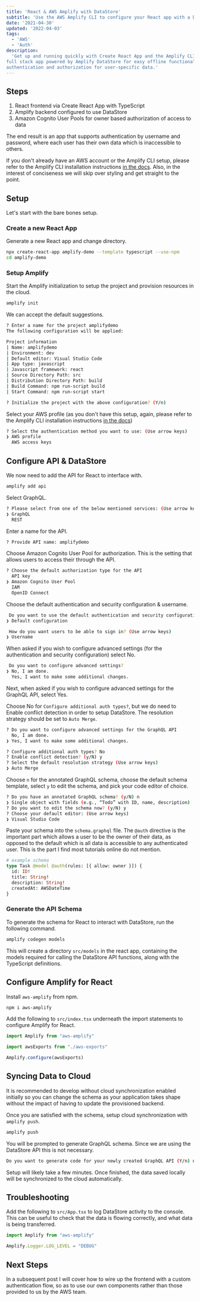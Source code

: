 ```yaml
---
title: 'React & AWS Amplify with DataStore'
subtitle: 'Use the AWS Amplify CLI to configure your React app with a Datastore backend for offline functionality.'
date: '2021-04-30'
updated: '2022-04-03'
tags:
  - 'AWS'
  - 'Auth'
description:
  'Get up and running quickly with Create React App and the Amplify CLI to create a
full stack app powered by Amplify DataStore for easy offline functionality, plus
authentication and authorization for user-specific data.'
---
```


## Steps

1. React frontend via Create React App with TypeScript
2. Amplify backend configured to use DataStore
3. Amazon Cognito User Pools for owner based authorization of access to data

The end result is an app that supports authentication by username and password,
where each user has their own data which is inaccessible to others.

If you don't already have an AWS account or the Amplify CLI setup, please refer
to the Amplify CLI installation instructions
[in the docs](https://docs.amplify.aws/cli/start/install). Also, in the interest
of conciseness we will skip over styling and get straight to the point.

## Setup

Let's start with the bare bones setup.

### Create a new React App

Generate a new React app and change directory.

```bash
npx create-react-app amplify-demo --template typescript --use-npm
cd amplify-demo
```

### Setup Amplify

Start the Amplify initialization to setup the project and provision resources in
the cloud.

```bash
amplify init
```

We can accept the default suggestions.

```bash
? Enter a name for the project amplifydemo
The following configuration will be applied:

Project information
| Name: amplifydemo
| Environment: dev
| Default editor: Visual Studio Code
| App type: javascript
| Javascript framework: react
| Source Directory Path: src
| Distribution Directory Path: build
| Build Command: npm run-script build
| Start Command: npm run-script start

? Initialize the project with the above configuration? (Y/n)
```

Select your AWS profile (as you don't have this setup, again, please refer to
the Amplify CLI installation instructions
[in the docs](https://docs.amplify.aws/cli/start/install))

```bash
? Select the authentication method you want to use: (Use arrow keys)
❯ AWS profile
  AWS access keys
```

## Configure API & DataStore

We now need to add the API for React to interface with.

```bash
amplify add api
```

Select GraphQL.

```bash
? Please select from one of the below mentioned services: (Use arrow keys)
❯ GraphQL
  REST
```

Enter a name for the API.

```bash
? Provide API name: amplifydemo
```

Choose Amazon Cognito User Pool for authorization. This is the setting that
allows users to access their through the API.

```bash
? Choose the default authorization type for the API
  API key
❯ Amazon Cognito User Pool
  IAM
  OpenID Connect
```

Choose the default authentication and security configuration & username.

```bash
 Do you want to use the default authentication and security configuration? (Use arrow keys)
❯ Default configuration

 How do you want users to be able to sign in? (Use arrow keys)
❯ Username
```

When asked if you wish to configure advanced settings (for the authentication
and security configuration) select No.

```bash
 Do you want to configure advanced settings?
❯ No, I am done.
  Yes, I want to make some additional changes.
```

Next, when asked if you wish to configure advanced settings for the GraphQL API,
select Yes.

Choose No for `Configure additional auth types?`, but we do need to Enable
conflict detection in order to setup DataStore. The resolution strategy should
be set to `Auto Merge`.

```bash
? Do you want to configure advanced settings for the GraphQL API
  No, I am done.
❯ Yes, I want to make some additional changes.

? Configure additional auth types? No
? Enable conflict detection? (y/N) y
? Select the default resolution strategy (Use arrow keys)
❯ Auto Merge
```

Choose `n` for the annotated GraphQL schema, choose the default schema template,
select `y` to edit the schema, and pick your code editor of choice.

```bash
? Do you have an annotated GraphQL schema? (y/N) n
❯ Single object with fields (e.g., “Todo” with ID, name, description)
? Do you want to edit the schema now? (y/N) y
? Choose your default editor: (Use arrow keys)
❯ Visual Studio Code
```

Paste your schema into the `schema.graphql` file. The `@auth` directive is the
important part which allows a user to be the owner of their data, as opposed to
the default which is all data is accessible to any authenticated user. This is
the part I find most tutorials online do not mention.

```graphql
# example schema
type Task @model @auth(rules: [{ allow: owner }]) {
  id: ID!
  title: String!
  description: String!
  createdAt: AWSDateTime
}
```

### Generate the API Schema

To generate the schema for React to interact with DataStore, run the following
command.

```bash
amplify codegen models
```

This will create a directory `src/models` in the react app, containing the
models required for calling the DataStore API functions, along with the
TypeScript definitions.

## Configure Amplify for React

Install `aws-amplify` from npm.

```bash
npm i aws-amplify
```

Add the following to `src/index.tsx` underneath the import statements to
configure Amplify for React.

```js
import Amplify from "aws-amplify"

import awsExports from "./aws-exports"

Amplify.configure(awsExports)
```

## Syncing Data to Cloud

It is recommended to develop without cloud synchronization enabled initially so
you can change the schema as your application takes shape without the impact of
having to update the provisioned backend.

Once you are satisfied with the schema, setup cloud synchronization with
`amplify push`.

```bash
amplify push
```

You will be prompted to generate GraphQL schema. Since we are using the
DataStore API this is not necessary.

```bash
Do you want to generate code for your newly created GraphQL API (Y/n) n
```

Setup will likely take a few minutes. Once finished, the data saved locally will
be synchronized to the cloud automatically.

## Troubleshooting

Add the following to `src/App.tsx` to log DataStore activity to the console.
This can be useful to check that the data is flowing correctly, and what data is
being transferred.

```js
import Amplify from "aws-amplify"

Amplify.Logger.LOG_LEVEL = "DEBUG"
```

## Next Steps

In a subsequent post I will cover how to wire up the frontend with a custom
authentication flow, so as to use our own components rather than those provided
to us by the AWS team.
